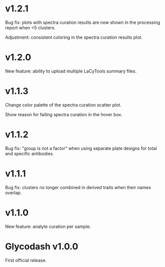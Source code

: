 # v1.2.1
Bug fix: plots with spectra curation results are now shown in the processing report when <5 clusters.

Adjustment: consistent coloring in the spectra curation results plot.


# v1.2.0
New feature: ability to upload multiple LaCyTools summary files.


# v1.1.3
Change color palette of the spectra curation scatter plot.

Show reason for failing spectra curation in the hover box.


# v1.1.2
Bug fix: "group is not a factor" when using separate plate designs for total 
and specific antibodies.


# v1.1.1
Bug fix: clusters no longer combined in derived traits when their names overlap.


# v1.1.0
New feature: analyte curation per sample.


# Glycodash v1.0.0
First official release.